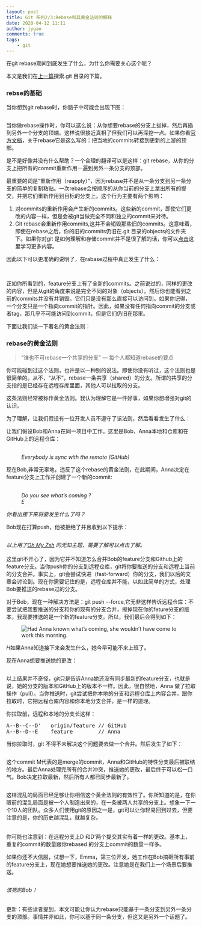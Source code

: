 ```yaml
---
layout: post
title: Git 系列2/3:Rebase和其黄金法则的解释
date: 2020-04-12 11:11
author: jygao
comments: true
tags:
    - git
---
```

<!-- wp:paragraph -->
<p>在git rebase期间到底发生了什么，为什么你需要关心这个呢？</p>
<!-- /wp:paragraph -->

<!-- wp:paragraph -->
<p>本文是我们在<a href="http://ies1/">上一篇</a>探索.git 目录的下篇。</p>
<!-- /wp:paragraph -->

<!-- wp:heading {"level":3} -->
<h3 id="the-base-of-the-rebase">rebse的基础</h3>
<!-- /wp:heading -->

<!-- wp:paragraph -->
<p>当你想到git rebase时，你脑子中可能会出现下图：</p>
<!-- /wp:paragraph -->

<!-- wp:image -->
<figure class="wp-block-image"><img src="https://i.loli.net/2020/04/12/Vp9oWgewYAC1l8i.png" alt=""/></figure>
<!-- /wp:image -->

<!-- wp:paragraph -->
<p>当你做rebase操作时，你可以这么说：从你想要rebase的分支上拔掉，然后再插到另外一个分支的顶端。这样说很接近真相了但我们可以再深挖一点。如果你看<a href="https://git-scm.com/docs/git-rebase">官方文档</a>，关于rebase它是这么写的：把当地的commits转接到更新的上游的顶部。</p>
<!-- /wp:paragraph -->

<!-- wp:paragraph -->
<p>是不是好像并没有什么帮助？一个合理的翻译可以是这样：git rebase，从你的分支上把所有的commit重新作用一遍到另外一条分支的顶部。</p>
<!-- /wp:paragraph -->

<!-- wp:paragraph -->
<p>最重要的词是“重新作用（reapply）”，因为rebase并不是从一条分支到另一条分支的简单的复制粘贴。一次rebase会按顺序的从你当前的分支上拿出所有的提交，并把它们重新作用到目标的分支上。这个行为主要有两个影响：</p>
<!-- /wp:paragraph -->

<!-- wp:list {"ordered":true} -->
<ol><li>对commits的重新作用会产生新的commits。这些新的commit，即使它们更改的内容一样，但是会被git当做完全不同和独立的commit来对待。</li><li>Git rebase会重新作用commits,这并不会销毁那些旧的commits。这意味着，即使在rebase之后，你的旧的commits仍旧在.git 目录的objects的文件夹下。如果你对git 是如何理解和存储commit并不是很了解的话，你可以<a href="http://bit.ly/210xGKt">点击</a>这里学习更多内容。</li></ol>
<!-- /wp:list -->

<!-- wp:paragraph -->
<p>因此以下可以更准确的说明了，在rabase过程中真正发生了什么：</p>
<!-- /wp:paragraph -->

<!-- wp:image -->
<figure class="wp-block-image"><img src="https://i.loli.net/2020/04/12/hOKlpgeJ4VRryMb.png" alt=""/></figure>
<!-- /wp:image -->

<!-- wp:paragraph -->
<p><br>正如你所看到的，feature分支上有了全新的commits。之前说过的，同样的更改的内容，但是从git的角度来说是完全不同的对象（objects）。然后你也能看到之前的commits并没有并销毁。它们只是没有那么直接可以访问到。如果你记得，一个分支只是一个指向commit的指针。因此，如果没有任何指向commit的分支或者tag，那几乎不可能访问到commit，但是它们仍旧在那里。</p>
<!-- /wp:paragraph -->

<!-- wp:paragraph -->
<p>下面让我们谈一下著名的黄金法则：</p>
<!-- /wp:paragraph -->

<!-- wp:heading {"level":3} -->
<h3 id="the-golden-rule-of-rebase">rebase的黄金法则</h3>
<!-- /wp:heading -->

<!-- wp:quote -->
<blockquote class="wp-block-quote"><p>“谁也不可rebase一个共享的分支” — 每个人都知道rebase的要点</p></blockquote>
<!-- /wp:quote -->

<!-- wp:paragraph -->
<p>你可能碰到过这个法则，也许是以一种别的说法。即使你没有听过，这个法则也是很简单的。从不，“从不”，rebase一条共享（shared）的分支。所谓的共享的分支指的是已经存在远程存库里面，其他人可以拉取的分支。</p>
<!-- /wp:paragraph -->

<!-- wp:paragraph -->
<p>这条法则经常被称作黄金法则。我认为理解它是一件好事，如果你想增强对git的认识。</p>
<!-- /wp:paragraph -->

<!-- wp:paragraph -->
<p>为了理解，让我们假设有一位开发人员不遵守了该法则，然后看看发生了什么：</p>
<!-- /wp:paragraph -->

<!-- wp:paragraph -->
<p>让我们假设Bob和Anna在同一项目中工作。这里是Bob，Anna本地和仓库和在GitHub上的远程仓库：</p>
<!-- /wp:paragraph -->

<!-- wp:image -->
<figure class="wp-block-image"><img src="https://i.loli.net/2020/04/12/j6sEyTAcQJeYZdl.png" alt=""/><figcaption> <br><em>Everybody is sync with the remote (GitHub)</em> </figcaption></figure>
<!-- /wp:image -->

<!-- wp:paragraph -->
<p>现在Bob,非常无辜地，违反了这个rebase的黄金法则，在此期间，Anna决定在feature分支上工作并创建了一个新的commit:</p>
<!-- /wp:paragraph -->

<!-- wp:image -->
<figure class="wp-block-image"><img src="https://i.loli.net/2020/04/12/5Wp1HOoNfPK4Gy9.png" alt=""/><figcaption> <br><em>Do you see what’s coming ?</em>  <br><em>E</em> </figcaption></figure>
<!-- /wp:image -->

<!-- wp:paragraph -->
<p><em>你看出接下来将要发生什么了吗？</em></p>
<!-- /wp:paragraph -->

<!-- wp:paragraph -->
<p>Bob现在打算push，他被拒绝了并且收到以下提示：</p>
<!-- /wp:paragraph -->

<!-- wp:image -->
<figure class="wp-block-image"><img src="https://i.loli.net/2020/04/12/C8VBIq3DMu5RN6G.png" alt=""/></figure>
<!-- /wp:image -->

<!-- wp:paragraph -->
<p><em>以上用了<a href="https://github.com/ohmyzsh/ohmyzsh">Oh My Zsh</a> 的无知主题，需要了解可以点击了解。</em><br><br>这里git不开心了，因为它并不知道怎么合并Bob的feature分支和Github上的feature分支。当你push你的分支到远程仓库，git将你要推送的分支和远程上当前的分支合并。事实上，git会尝试快进（fast-forward）你的分支，我们以后的文章会讨论到。现在你需要记住的是，远程仓库并不能，以如此简单的方式，处理Bob要推送的rebase过的分支。</p>
<!-- /wp:paragraph -->

<!-- wp:paragraph -->
<p>对于Bob，现在一种解决方法是：git push --force,它无非这样告诉远程仓库：不要尝试把我要推送的分支和你的现有的分支合并，擦掉现在你的feture分支的版本，我现要推送的是一个新的feature分支。所以，我们最后会得到如下：</p>
<!-- /wp:paragraph -->

<!-- wp:image -->
<figure class="wp-block-image"><img src="https://i.loli.net/2020/04/12/I94Nx7rijuOnKMf.png" alt="Had Anna known what’s coming, she wouldn’t have come to work this morning."/></figure>
<!-- /wp:image -->

<!-- wp:paragraph -->
<p><em>H</em>如果Anna知道接下来会发生什么，她今早可能不来上班了。</p>
<!-- /wp:paragraph -->

<!-- wp:paragraph -->
<p>现在Anna想要推送她的更改：</p>
<!-- /wp:paragraph -->

<!-- wp:image -->
<figure class="wp-block-image"><img src="https://i.loli.net/2020/04/12/fEWSqBlVOtu3dPa.png" alt=""/></figure>
<!-- /wp:image -->

<!-- wp:paragraph -->
<p>以上结果并不奇怪，git只是告诉Anna她还没有同步最新的feature分支，也就是说，她的分支的版本和GitHub上的版本不一样。因此，很自然地，Anna 做了拉取操作（pull）。当你推送时，git尝试把你本地的分支和远程仓库上内容合并，跟你拉取时，它把远程仓库内容和你本地分支合并，是一样的道理。</p>
<!-- /wp:paragraph -->

<!-- wp:paragraph -->
<p>你拉取前，远程和本地的分支长这样：</p>
<!-- /wp:paragraph -->

<!-- wp:preformatted -->
<pre class="wp-block-preformatted">A--B--C--D'   origin/feature // GitHub <br>A--B--D--E    feature        // Anna</pre>
<!-- /wp:preformatted -->

<!-- wp:paragraph -->
<p>当你拉取时，git 不得不未解决这个问题要去做一个合并。然后发生了如下：</p>
<!-- /wp:paragraph -->

<!-- wp:image -->
<figure class="wp-block-image"><img src="https://i.loli.net/2020/04/12/tKSG2uN743kXlCg.png" alt=""/></figure>
<!-- /wp:image -->

<!-- wp:paragraph -->
<p>这个commit M代表的是merge的commit，Anna和GitHub的特性分支最后被联结的地方。最后Anna处理完所有的合并冲突，推送她的更改，最后终于可以松一口气。Bob决定拉取最新，然后所有人都已同步最新了。</p>
<!-- /wp:paragraph -->

<!-- wp:image -->
<figure class="wp-block-image"><img src="https://i.loli.net/2020/04/12/fXz9JKbIav6diQu.png" alt=""/></figure>
<!-- /wp:image -->

<!-- wp:paragraph -->
<p>这样混乱的局面已经足够让你相信这个黄金法则的有效性了。你所知道的是，在你眼前的混乱局面是被一个人制造出来的，在一条被两人共享的分支上。想象一下一个10人的团队。众多人们使用git的原因之一是，git可以让你轻易回到过去，但要注意的是，你的历史越混乱，就越复杂。<br><br></p>
<!-- /wp:paragraph -->

<!-- wp:paragraph -->
<p>你可能也注意到：在远程分支上D 和D'两个提交其实有着一样的更改。基本上，重复的commit的数量跟你rebased 的分支上commit的数量一样多。</p>
<!-- /wp:paragraph -->

<!-- wp:paragraph -->
<p>如果你还不大信服，试想一下，Emma，第三位开发，她工作在Bob搞砸所有事前的feature分支上，现在她想要推送她的更改。注意她是在我们上一个场景后要推送。</p>
<!-- /wp:paragraph -->

<!-- wp:image -->
<figure class="wp-block-image"><img src="https://i.loli.net/2020/04/12/luvOwIr6BNYk7bW.png" alt=""/></figure>
<!-- /wp:image -->

<!-- wp:paragraph -->
<p><em>该死的Bob！</em></p>
<!-- /wp:paragraph -->

<!-- wp:paragraph -->
<p><br>更新：有些读者提到，本文可能让你认为rebase只能基于一条分支到另外一条分支的顶部。事情并非如此，你可以基于同一条分支，但这又是另外一个话题了。</p>
<!-- /wp:paragraph -->
